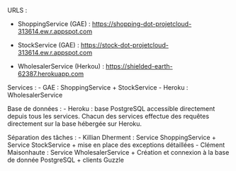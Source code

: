 URLS :

- ShoppingService (GAE) : https://shopping-dot-projetcloud-313614.ew.r.appspot.com

- StockService (GAE) : https://stock-dot-projetcloud-313614.ew.r.appspot.com
- WholesalerService (Herkou) : https://shielded-earth-62387.herokuapp.com

Services :
    - GAE : ShoppingService + StockService
    - Heroku : WholesalerService

Base de données :
    - Heroku : base PostgreSQL accessible directement depuis tous les services.
Chacun des services effectue des requêtes directement sur la base hébergée sur Heroku.

Séparation des tâches :
    - Killian Dherment : Service ShoppingService + Service StockService + mise en place des exceptions détaillées
    - Clément Maisonhaute : Service WholesalerService + Création et connexion à la base de donnée PostgreSQL + clients Guzzle
